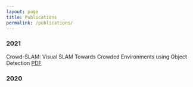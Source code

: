 ```yaml
---
layout: page
title: Publications
permalink: /publications/
---
```


### 2021

Crowd-SLAM: Visual SLAM Towards Crowded Environments using
Object Detection [PDF](http://meggi.usuarios.rdc.puc-rio.br/paper/R78_JIRS21_Crowd_SLAM.pdf)

### 2020


